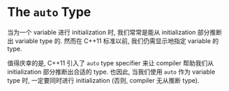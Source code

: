 # The `auto` Type

当为一个 variable 进行 initialization 时, 我们常常是能从 initialization 部分推断出 variable type 的.
然而在 C++11 标准以前, 我们仍需显示地指定 variable 的 type.

值得庆幸的是, C++11 引入了 `auto` type specifier 来让 compiler 帮助我们从 initialization 部分推断出合适的 type.
也因此, 当我们使用 `auto` 作为 variable type 时, 一定要同时进行 initialization (否则, compiler 无从推断 type).